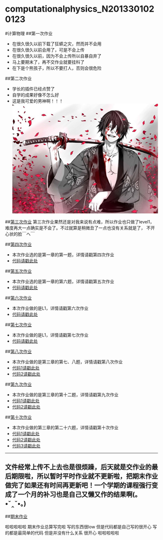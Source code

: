 # computationalphysics_N2013301020123
#计算物理
##第一次作业
*  在很久很久以前下载了狂蟒之灾，然而并不会用
*  在很久很久以前会用了，可是不会上传
*  在很久很久以前，因为不会上传所以自暴自弃了
*  马上要期末了，再不交作业就要挂科了
*  在下是个熊孩子，所以不要打人，否则会很危险

##第二次作业
*  学长的插件已经点赞了
*  自学的成果好像不怎么好
* 这是我可爱的男神啊！！！ ![这是我可爱的男神！](https://github.com/Gailpig/computationalphysics_N2013301020123/blob/master/20120621234520_QSu3L.thumb.600_0.jpg)

##[第三次作业](https://github.com/Gailpig/computationalphysics_N2013301020123/blob/master/untitled0.py)
第三次作业果然还是对我来说有点难，所以作业也只做了level1，难度再大一点确实是不会了。不过就算是稍微丑了一点也没有关系就是了，
不开心状的脸￣へ￣

##[第四次作业](https://www.zybuluo.com/Gailpig/note/408517)
*  本次作业选的是第一章的第一题，详情请戳第四次作业
*  [代码请戳此处](https://github.com/Gailpig/computationalphysics_N2013301020123/blob/master/untitled1.py)

##[第五次作业](https://www.zybuluo.com/Gailpig/note/406571)
*  本次作业选的是第一章的第六题，详情请戳第五次作业
*  [代码请戳此处](https://github.com/Gailpig/computationalphysics_N2013301020123/blob/master/untitled2.py)

##[第六次作业](https://www.zybuluo.com/Gailpig/note/408528)
* 本次作业做的是L1，详情请戳第六次作业
* [代码请戳此处](https://github.com/Gailpig/computationalphysics_N2013301020123/blob/master/untitled3.py)
 
##[第七次作业](https://www.zybuluo.com/Gailpig/note/408588)
*  本次作业做的是L1，详情请戳第七次作业
*  [代码请戳此处](https://github.com/Gailpig/computationalphysics_N2013301020123/blob/master/untitled4.py)

##[第八次作业](https://www.zybuluo.com/Gailpig/note/408964)
*  本次作业做的是第三章的第七、八题，详情请戳第八次作业
*  [代码1请戳此处](https://github.com/Gailpig/computationalphysics_N2013301020123/blob/master/untitled5.py)
*  [代码2请戳此处](https://github.com/Gailpig/computationalphysics_N2013301020123/blob/master/untitled6.py)

##[第九次作业](https://www.zybuluo.com/Gailpig/note/410676)
*  本次作业做的是第三章的第十二题，详情请戳第九次作业
*  [代码1请戳此处](https://github.com/Gailpig/computationalphysics_N2013301020123/blob/master/untitled7.py)
*  [代码2请戳此处](https://github.com/Gailpig/computationalphysics_N2013301020123/blob/master/untitled8.py)

##[第十次作业](https://www.zybuluo.com/Gailpig/note/413259)
*  本次作业做的第三章的第二十六题，详情请戳第十次作业
*  [代码1请戳此处](https://github.com/Gailpig/computationalphysics_N2013301020123/blob/master/untitled9.py)
*  [代码2请戳此处](https://github.com/Gailpig/computationalphysics_N2013301020123/blob/master/untitled10.py)
*  [代码3请戳此处](https://github.com/Gailpig/computationalphysics_N2013301020123/blob/master/untitled11.py)

---------------
文件经常上传不上去也是很烦躁，后天就是交作业的最后期限啦，所以暂时平时作业就不更新啦，把期末作业做完了如果还有时间再更新吧！一个学期的课程强行变成了一个月的补习也是自己又懒又作的结果啊(｡•ˇ‸ˇ•｡)
---------------

##[期末作业](https://github.com/Gailpig/computationalphysics_N2013301020123/blob/master/Final/%E8%AE%A1%E7%AE%97%E7%89%A9%E7%90%86%E6%9C%9F%E6%9C%AB%E4%BD%9C%E4%B8%9A.pdf)

啦啦啦啦啦 期末作业总算写完啦 写的东西很low 但是代码都是自己写的很开心 写的都是最简单的代码 但是并没有什么关系 很开心 啦啦啦啦啦
